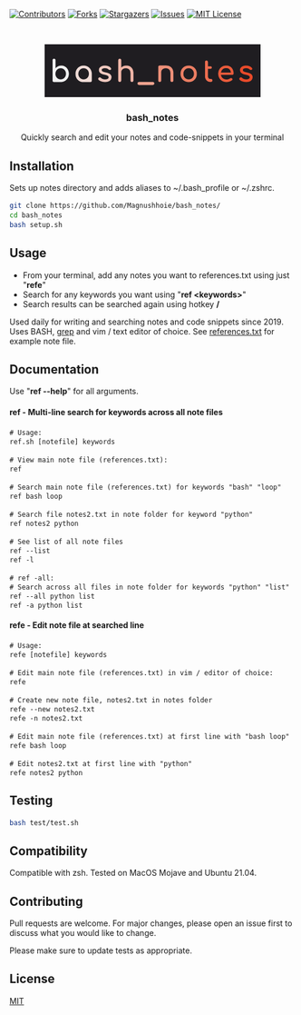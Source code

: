 <!-- PROJECT SHIELDS -->
[![Contributors][contributors-shield]][contributors-url]
[![Forks][forks-shield]][forks-url]
[![Stargazers][stars-shield]][stars-url]
[![Issues][issues-shield]][issues-url]
[![MIT License][license-shield]][license-url]

<!-- PROJECT LOGO -->
<br />
<p align="center">
  <a href="https://github.com/Magnushhoie/bash_notes">
    <img src="img/bash_notes.png" alt="Logo">
  </a>

  <h3 align="center">bash_notes</h3>

  <p align="center">
    Quickly search and edit your notes and code-snippets in your terminal
    <br />
  </p>
</p>

## Installation

Sets up notes directory and adds aliases to ~/.bash_profile or ~/.zshrc.

```bash
git clone https://github.com/Magnushhoie/bash_notes/
cd bash_notes
bash setup.sh
```

## Usage
- From your terminal, add any notes you want to references.txt using just "**refe**"
- Search for any keywords you want using "**ref \<keywords\>**"
- Search results can be searched again using hotkey **/**

Used daily for writing and searching notes and code snippets since 2019. Uses BASH, [grep](https://github.com/Magnushhoie/bash_notes/blob/master/src/functions.sh#L176) and vim / text editor of choice.
See [references.txt](references.txt) for example note file.

## Documentation

Use "**ref --help**" for all arguments.

#### ref - Multi-line search for keywords across all note files

```text
# Usage:
ref.sh [notefile] keywords

# View main note file (references.txt):
ref 

# Search main note file (references.txt) for keywords "bash" "loop"
ref bash loop

# Search file notes2.txt in note folder for keyword "python"
ref notes2 python

# See list of all note files
ref --list
ref -l

# ref -all:
# Search across all files in note folder for keywords "python" "list"
ref --all python list
ref -a python list
```

#### refe - Edit note file at searched line

```text
# Usage:
refe [notefile] keywords

# Edit main note file (references.txt) in vim / editor of choice:
refe

# Create new note file, notes2.txt in notes folder
refe --new notes2.txt
refe -n notes2.txt

# Edit main note file (references.txt) at first line with "bash loop"
refe bash loop

# Edit notes2.txt at first line with "python"
refe notes2 python
```

## Testing

```bash
bash test/test.sh
```

## Compatibility
Compatible with zsh. Tested on MacOS Mojave and Ubuntu 21.04. 

## Contributing
Pull requests are welcome. For major changes, please open an issue first to discuss what you would like to change.

Please make sure to update tests as appropriate.

## License
[MIT](https://choosealicense.com/licenses/mit/)



<!-- MARKDOWN LINKS & IMAGES -->
<!-- https://www.markdownguide.org/basic-syntax/#reference-style-links -->
[contributors-shield]: https://img.shields.io/github/contributors/Magnushhoie/bash_notes.svg?style=for-the-badge
[contributors-url]: https://github.com/Magnushhoie/bash_notes/graphs/contributors
[forks-shield]: https://img.shields.io/github/forks/Magnushhoie/bash_notes.svg?style=for-the-badge
[forks-url]: https://github.com/Magnushhoie/bash_notes/network/members
[stars-shield]: https://img.shields.io/github/stars/Magnushhoie/bash_notes.svg?style=for-the-badge
[stars-url]: https://github.com/Magnushhoie/bash_notes/stargazers
[issues-shield]: https://img.shields.io/github/issues/Magnushhoie/bash_notes.svg?style=for-the-badge
[issues-url]: https://github.com/Magnushhoie/bash_notes/issues
[license-shield]: https://img.shields.io/github/license/othneildrew/Best-README-Template.svg?style=for-the-badge
[license-url]: https://github.com/Magnushhoie/bash_notes/blob/master/LICENSE.txt

